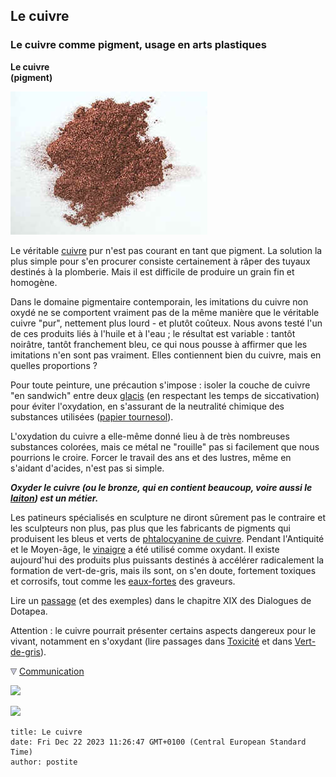 ## Le cuivre
### Le cuivre comme pigment, usage en arts plastiques
 **Le cuivre  
(pigment)**

![](images/cuivreimitationversionweb.jpg)

Le véritable [cuivre](annexe1.html#cu) pur n'est pas courant en tant que pigment. La solution la plus simple pour s'en procurer consiste certainement à râper des tuyaux destinés à la plomberie. Mais il est difficile de produire un grain fin et homogène.

Dans le domaine pigmentaire contemporain, les imitations du cuivre non oxydé ne se comportent vraiment pas de la même manière que le véritable cuivre "pur", nettement plus lourd - et plutôt coûteux. Nous avons testé l'un de ces produits liés à l'huile et à l'eau ; le résultat est variable : tantôt noirâtre, tantôt franchement bleu, ce qui nous pousse à affirmer que les imitations n'en sont pas vraiment. Elles contiennent bien du cuivre, mais en quelles proportions ?

Pour toute peinture, une précaution s'impose : isoler la couche de cuivre "en sandwich" entre deux [glacis](glacis.html) (en respectant les temps de siccativation) pour éviter l'oxydation, en s'assurant de la neutralité chimique des substances utilisées ([papier tournesol](papiertournesol.html)).

L'oxydation du cuivre a elle-même donné lieu à de très nombreuses substances colorées, mais ce métal ne "rouille" pas si facilement que nous pourrions le croire. Forcer le travail des ans et des lustres, même en s'aidant d'acides, n'est pas si simple.

_**Oxyder le cuivre (ou le bronze, qui en contient beaucoup, voire aussi le [laiton](laiton.html)) est un métier.**_

Les patineurs spécialisés en sculpture ne diront sûrement pas le contraire et les sculpteurs non plus, pas plus que les fabricants de pigments qui produisent les bleus et verts de [phtalocyanine de cuivre](phtalocyanines.html). Pendant l'Antiquité et le Moyen-âge, le [vinaigre](vinaigre.html) a été utilisé comme oxydant. Il existe aujourd'hui des produits plus puissants destinés à accélérer radicalement la formation de vert-de-gris, mais ils sont, on s'en doute, fortement toxiques et corrosifs, tout comme les [eaux-fortes](e.html#eauforte) des graveurs.

Lire un [passage](chap19oxydationsmetaux.html#patines) (et des exemples) dans le chapitre XIX des Dialogues de Dotapea.

Attention : le cuivre pourrait présenter certains aspects dangereux pour le vivant, notamment en s'oxydant (lire passages dans [Toxicité](toxicite.html#lecuivre) et dans [Vert-de-gris](verts.html#vertdegris)).



![](images/flechebas.gif) [Communication](http://www.artrealite.com/annonceurs.htm) 

[![](https://cbonvin.fr/sites/regie.artrealite.com/visuels/campagne1.png)](index-2.html#20131014)

![](https://cbonvin.fr/sites/regie.artrealite.com/visuels/campagne2.png)
```
title: Le cuivre
date: Fri Dec 22 2023 11:26:47 GMT+0100 (Central European Standard Time)
author: postite
```
